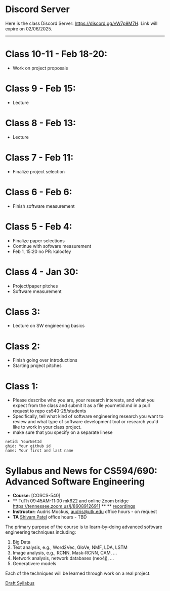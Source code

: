 # Discord Server
Here is the class Discord Server: https://discord.gg/vW7p9M7H. Link will expire on 02/06/2025.

----
# Class 10-11 - Feb 18-20:
   - Work on project proposals 

# Class 9 - Feb 15:
  - Lecture
    
# Class 8 - Feb 13:
  - Lecture

# Class 7 - Feb 11:
  - Finalize project selection

# Class 6 - Feb 6:
  - Finish software measurement
    
# Class 5 - Feb 4:
  - Finalize paper selections 
  - Continue with software measurement
  - Feb 1, 15:20  no PR: kaloofey
    
# Class 4 - Jan 30:
  - Project/paper pitches
  - Software measurement

  
    
# Class 3:
  - Lecture on SW engineering basics
   
# Class 2:
  - Finish going over introductions
  - Starting project pitches
     
# Class 1: 

   - Please describe who you are, your research interests, and what
     you expect from the class and submit it as a file yournetid.md
     in a pull request to repo cs540-25/students
   - Specifically, tell what kind of software engineering research
     you want to review and what type of software development tool
     or research you'd like to work in your class project.
   - make sure that you specify on a separate linese
```
netid: YourNetId
ghid: Your github id
name: Your first and last name
``` 
    
# Syllabus and News for CS594/690: Advanced Software Engineering

* **Course:** [COSCS-540]
* ** TuTh 09:45AM-11:00 mk622 and online Zoom bridge https://tennessee.zoom.us/j/86089126911 ** 
** [recordings](https://drive.google.com/drive/folders/1N0DH4_UUuO3c0ubC14zeqEywJHjNg6iZ?usp=sharing)
* **Instructor:** Audris Mockus, [audris@utk.edu](mailto:audris@utk.edu) office hours - on request
* **TA** [Shivam Patel](mailto:spatel84@vols.utk.edu) office hours - TBD

The primary purpose of the course is to learn-by-doing advanced
software engineering techniques including:
1. Big Data
1. Text analysis, e.g., Word2Vec, GloVe, NMF, LDA, LSTM
2. Image analysis, e.g., RCNN, Mask-RCNN, CAM, ...
3. Network analysis, network databases (neo4j), ...
4. Generativere models

Each of the techniques will be learned through work on a real project. 




[Draft Syllabus](https://github.com/cs540-25/news/blob/master/ee.pdf)
